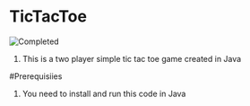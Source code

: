 # TicTacToe
![Completed](https://img.shields.io/jira/sprint/https/jira.spring.io/95.svg)

1. This is a two player simple tic tac toe game created in Java

#Prerequisiies

1. You need to install and run this code in Java
